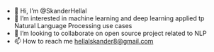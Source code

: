 - 👋 Hi, I’m @SkanderHellal
- 👀 I’m interested in machine learning and deep learning applied tp Natural Language Processing use cases
- 💞️ I’m looking to collaborate on open source project related to NLP
- 📫 How to reach me hellalskander8@gmail.com

<!---
SkanderHellal/SkanderHellal is a ✨ special ✨ repository because its `README.md` (this file) appears on your GitHub profile.
You can click the Preview link to take a look at your changes.
--->
